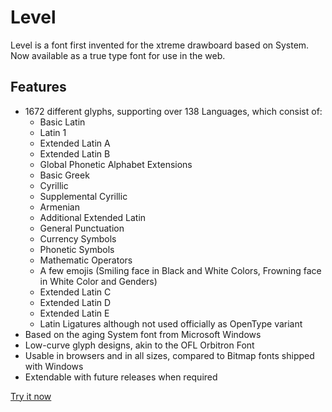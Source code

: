 # Level
Level is a font first invented for the xtreme drawboard based on System. Now available as a true type font for use in the web.

## Features
- 1672 different glyphs, supporting over 138 Languages, which consist of:
  - Basic Latin
  - Latin 1
  - Extended Latin A
  - Extended Latin B
  - Global Phonetic Alphabet Extensions
  - Basic Greek
  - Cyrillic
  - Supplemental Cyrillic
  - Armenian
  - Additional Extended Latin
  - General Punctuation
  - Currency Symbols
  - Phonetic Symbols
  - Mathematic Operators
  - A few emojis (Smiling face in Black and White Colors, Frowning face in White Color and Genders)
  - Extended Latin C
  - Extended Latin D
  - Extended Latin E
  - Latin Ligatures although not used officially as OpenType variant
- Based on the aging System font from Microsoft Windows
- Low-curve glyph designs, akin to the OFL Orbitron Font
- Usable in browsers and in all sizes, compared to Bitmap fonts shipped with Windows
- Extendable with future releases when required

[Try it now](https://awikia.github.io/Level/Main.html)
